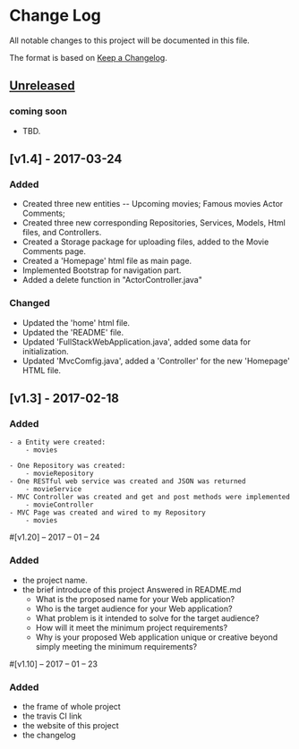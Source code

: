 # Change Log
All notable changes to this project will be documented in this file.

The format is based on [Keep a Changelog](http://keepachangelog.com/).

## [Unreleased]
### coming soon
- TBD.

## [v1.4] - 2017-03-24

### Added
- Created three new entities -- Upcoming movies; Famous movies Actor Comments;
- Created three new corresponding Repositories, Services, Models, Html files, and Controllers.
- Created a Storage package for uploading files, added to the Movie Comments page.
- Created a 'Homepage' html file as main page.
- Implemented Bootstrap for navigation part.
- Added a delete function in "ActorController.java"

### Changed
- Updated the 'home' html file.
- Updated the 'README' file.
- Updated 'FullStackWebApplication.java', added some data for initialization.
- Updated 'MvcComfig.java', added a 'Controller' for the new 'Homepage' HTML file.


## [v1.3] - 2017-02-18
### Added

    - a Entity were created: 
        - movies
        
    - One Repository was created: 
        - movieRepository
    - One RESTful web service was created and JSON was returned
        - movieService
    - MVC Controller was created and get and post methods were implemented
        - movieController
    - MVC Page was created and wired to my Repository
        - movies
        
#[v1.20] – 2017 – 01 – 24
### Added
-	the project name.
-	the brief introduce of this project 
 Answered in README.md
    - What is the proposed name for your Web application?
    - Who is the target audience for your Web application?
    - What problem is it intended to solve for the target audience?
    - How will it meet the minimum project requirements?
    - Why is your proposed Web application unique or creative beyond simply meeting the minimum requirements?

#[v1.10] – 2017 – 01 – 23
### Added
-	the frame of whole project
-	the travis CI link
-	the website of this project
-	the changelog 



[Unreleased]: https://github.com/infsci2560sp17/full-stack-web-Hannah0108/compare/v1.30...HEAD
[1.3]: https://github.com/infsci2560sp17/full-stack-web-LeMU-Haruka/compare/1.20...1.30
[v1.2]: https://github.com/infsci2560sp17/full-stack-web-Hannah0108/compare/v1.10...v1.20
[v1.1]: https://github.com/infsci2560sp17/full-stack-web-BriHannah0108/compare/...v1.10
